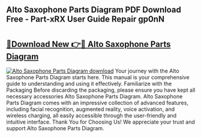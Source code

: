 ## Alto Saxophone Parts Diagram PDF Download Free - Part-xRX User Guide Repair gp0nN

# <h2><a href="http://dflqbq.blite.top/?on=Alto+Saxophone+Parts+Diagram">🔗Download New 👉🔴 Alto Saxophone Parts Diagram</a></h2>

[![Alto Saxophone Parts Diagram download](https://i.imgur.com/lujVjoI.png)](http://dflqbq.blite.top/?on=Alto+Saxophone+Parts+Diagram)
Your journey with the Alto Saxophone Parts Diagram starts here. This manual is your comprehensive guide to understanding and using it effectively. Familiarize with the Packaging Before discarding the packaging, please ensure you have kept all necessary accessories Alto Saxophone Parts Diagram. Alto Saxophone Parts Diagram comes with an impressive collection of advanced features, including facial recognition, augmented reality, voice activation, and wireless charging, all easily accessible through the user-friendly and intuitive interface. Thank You for Choosing Us! We appreciate your trust and support Alto Saxophone Parts Diagram.

